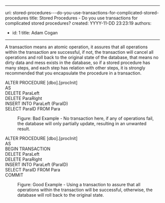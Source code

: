 

---
uri: stored-procedures---do-you-use-transactions-for-complicated-stored-procedures
title: Stored Procedures - Do you use transactions for complicated stored procedures?
created: YYYY-11-DD 23:23:19
authors:
  - id: 1
    title: Adam Cogan
---




<span class='intro'> <p class="ssw15-rteElement-P">​A transaction means an atomic operation, it assures that all operations within the transaction are successful, if not, the transaction will cancel all operations and roll back to the original state of the database, that means no dirty data and mess exists in the database, so if a stored procedure has many steps, and each step has relation with other steps, it is strongly recommended that you encapsulate the procedure in a transaction.​<br></p> </span>

<p class="ssw15-rteElement-CodeArea">ALTER PROCEDURE [dbo].[procInit]<br>AS<br> DELETE ParaLeft<br> DELETE ParaRight<br> INSERT INTO ParaLeft (ParaID)<br> SELECT ParaID FROM Para</p><dd class="ssw15-rteElement-FigureBad">Figure&#58;&#160;Bad Example -&#160;No tran​saction here, if any of operations fail, the database will only partially update, resulting in an unwanted result.<br></dd><p class="ssw15-rteElement-CodeArea">ALTER PROCEDURE [dbo].[procInit]<br>AS<br> BEGIN TRANSACTION<br> DELETE ParaLeft<br> DELETE ParaRight<br> INSERT INTO ParaLeft (ParaID)<br> SELECT ParaID FROM Para<br> COMMIT</p><dd class="ssw15-rteElement-FigureGood">Figure&#58;&#160;Good Example -&#160;Using a transaction to assure that all operations within the transaction will be successful, otherwise, the database will roll back to the original state​.<br></dd>


